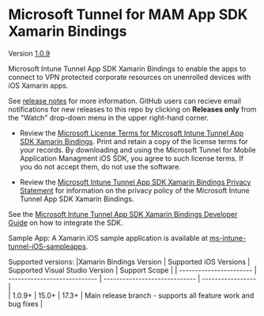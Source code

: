 # Microsoft Tunnel for MAM App SDK Xamarin Bindings

Version [1.0.9](https://github.com/msintuneappsdk/ms-intune-tunnel-sdk-xamarin/releases/tag/1.0.9)

Microsoft Intune Tunnel App SDK Xamarin Bindings to enable the apps to connect to VPN protected corporate resources on unenrolled devices with iOS Xamarin apps.

See [release notes](https://github.com/msintuneappsdk/ms-intune-tunnel-sdk-xamarin/releases) for more information. GitHub users can recieve email notifications for new releases to this repo by clicking on **Releases only** from the "Watch" drop-down menu in the upper right-hand corner.

- Review the [Microsoft License Terms for Microsoft Intune Tunnel App SDK Xamarin Bindings](https://github.com/msintuneappsdk/ms-intune-tunnel-sdk-xamarin/blob/main/Microsoft%20License%20Terms%20Tunnel%20for%20Mobile%20Application%20Management%20iOS%20SDK%20Xamarin%20Bindings.pdf). Print and retain a copy of the license terms for your records. By downloading and using the Microsoft Tunnel for Mobile Application Managment iOS SDK, you agree to such license terms. If you do not accept them, do not use the software.

- Review the [Microsoft Intune Tunnel App SDK Xamarin Bindings Privacy Statement](https://github.com/msintuneappsdk/ms-intune-tunnel-sdk-xamarin/blob/main/MAM-Tunnel-Privacy-Doc.pdf) for information on the privacy policy of the Microsoft Intune Tunnel App SDK Xamarin Bindings.

See the [Microsoft Intune Tunnel App SDK Xamarin Bindings Developer Guide](https://aka.ms/tunnelformamdeveloperguide) on how to integrate the SDK.

Sample App:
A Xamarin.iOS sample application is available at [ms-intune-tunnel-iOS-sampleapps](https://github.com/msintuneappsdk/ms-intune-tunnel-iOS-sampleapps).

Supported versions:
|Xamarin Bindings Version | Supported iOS Versions  | Supported Visual Studio Version | Support Scope |
| ----------------------- | ---------------------------- | -----------------------------  | ----------------- |                         
| 1.0.9+                  | 15.0+                | 17.3+                        | Main release branch - supports all feature work and bug fixes |
